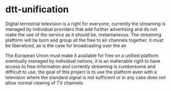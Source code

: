# dtt-unification
Digital terrestrial television is a right for everyone, currently the streaming is managed by individual providers that add further advertising and do not make the use of the service as it should be, instantaneous.
The streaming platform will be born and group all the free to air channels together, it must be liberalized, as is the case for broadcasting over the air

The European Union must make it available for free on a unified platform eventually managed by individual nations, it is an inalienable right to have access to free information and currently streaming is cumbersome and difficult to use, the goal of this project is to use the platform even with a television where the standard signal is not sufficient or in any case does not allow normal viewing of TV channels
